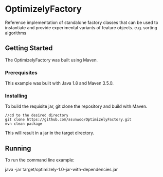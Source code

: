 # OptimizelyFactory

Reference implementation of standalone factory classes that can be used to instantiate and provide experimental variants of feature objects. e.g. sorting algorithms

## Getting Started

The OptimizelyFactory was built using Maven.  

### Prerequisites

This example was built with Java 1.8 and Maven 3.5.0.

### Installing

To build the requisite jar, git clone the repository and build with Maven.

```
//cd to the desired directory
git clone https://github.com/asunwoo/OptimizelyFactory.git
mvn clean package
```

This will result in a jar in the target directory.

## Running 

To run the command line example:

java -jar target/optimizely-1.0-jar-with-dependencies.jar <location of the datafile>
